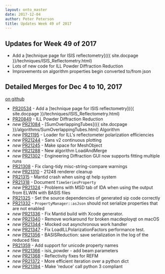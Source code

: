 ```yaml
---
layout: onto_master
date: 2017-12-04
author: Peter Peterson
title: Updates Week 49 of 2017
---
```

Updates for Week 49 of 2017
---------------------------
* Add a [technique page for ISIS reflectometry]({{ site.docpage }}/techniques/ISIS_Reflectometry.html)
* Lots of new code for ILL Powder Diffraction Reduction
* Improvements on algorithm properties begin converted to/from json

Detailed Merges for Dec 4 to 10, 2017
-------------------------------------
[on github](https://github.com/mantidproject/mantid/pulls?q=is%3Apr+merged%3A2017-12-05..2017-12-10)

* [PR20534](https://github.com/mantidproject/mantid/pull/20534) - Add a [technique page for ISIS reflectometry]({{ site.docpage }}/techniques/ISIS_Reflectometry.html)
* [PR20849](https://github.com/mantidproject/mantid/pull/20849) - ILL Powder Diffraction Reduction
* *new* [PR21084](https://github.com/mantidproject/mantid/pull/21084) - [SumOverlappingTubes]({{ site.docpage }}/algorithms/SumOverlappingTubes.html) Algorithm
* *new* [PR21195](https://github.com/mantidproject/mantid/pull/21195) - Loader for ILL's reflectometer polarization efficiencies
* *new* [PR21244](https://github.com/mantidproject/mantid/pull/21244) - Sans v2 continuous plotting
* *new* [PR21245](https://github.com/mantidproject/mantid/pull/21245) - Make space for MeshObject
* *new* [PR21288](https://github.com/mantidproject/mantid/pull/21288) - New algorithm LoadAndMerge
* *new* [PR21302](https://github.com/mantidproject/mantid/pull/21302) - Engineering Diffraction GUI now supports fitting multiple runs
* [PR21308](https://github.com/mantidproject/mantid/pull/21308) - Fix clang-tidy misc-string-compare warnings
* *new* [PR21310](https://github.com/mantidproject/mantid/pull/21310) - 21248 renderer cleanup
* [PR21315](https://github.com/mantidproject/mantid/pull/21315) - Mantid crash when using qt help system
* [PR21318](https://github.com/mantidproject/mantid/pull/21318) - Document `TimeSeriesProperty`
* *new* [PR21324](https://github.com/mantidproject/mantid/pull/21324) - Problems with MSD tab of IDA when using the output from ELWIN with BASIS files
* [PR21325](https://github.com/mantidproject/mantid/pull/21325) - Set the source dependencies of generated sip code correctly
* [PR21332](https://github.com/mantidproject/mantid/pull/21332) - `PropertyManager::asJson` should not serialize properties that are not enabled
* *new* [PR21336](https://github.com/mantidproject/mantid/pull/21336) - Fix Mantid build with Xcode generator.
* *new* [PR21340](https://github.com/mantidproject/mantid/pull/21340) - Remove workaround for broken macdeployqt on macOS
* *new* [PR21344](https://github.com/mantidproject/mantid/pull/21344) - Mocked out asynchronous work handler
* *new* [PR21347](https://github.com/mantidproject/mantid/pull/21347) - Fix LoadILLPolarizationFactors performance test.
* *new* [PR21356](https://github.com/mantidproject/mantid/pull/21356) - BASISReduction: save serialization in the log of the reduced files
* [PR21359](https://github.com/mantidproject/mantid/pull/21359) - Add support for unicode property names
* *new* [PR21366](https://github.com/mantidproject/mantid/pull/21366) - isis_powder - add beam parameters
* *new* [PR21368](https://github.com/mantidproject/mantid/pull/21368) - Reflectivity fixes for REFM
* *new* [PR21372](https://github.com/mantidproject/mantid/pull/21372) - More efficient iteration over a python dict
* *new* [PR21394](https://github.com/mantidproject/mantid/pull/21394) - Make 'reduce' call python 3 compliant
